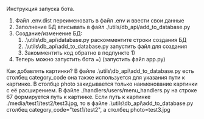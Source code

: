 Инструкция запуска бота.

1. Файл .env.dist переименовать в файл .env и ввести свои данные
2. Заполнение БД вписывать в файл ./utils/db_api/add_to_database.py
3. Создание/изменение БД:
    1) .\utils\db_api\database.py раскомментите строки создания БД
    2) .\utils\db_api\add_to_database.py запустить файл для создания
    3) Закомментить код обратно в подпункте 1)
4. Теперь можно запустить бота =) (запустить файл app.py)

Как добавлять картинки? В файле .\utils\db_api\add_to_database.py есть столбец category_code она также используется для
указания пути к картинке. В столбце photo закидывается только наименование картинки с её расширением. В файле
./handlers/users/menu_handlers.py на строке 67 формируется путь к картинке. Если путь к картинке
./media/test1/test2/test3.jpg, то в файле .\utils\db_api\add_to_database.py столбец category_code="test1/test2", а
столбец photo=test3.jpg